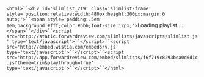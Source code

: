 `<html>``<div id='slimlist_219' class='slimlist-frame' style='position:relative;width:480px;height:300px;margin:0 auto;'>``<span style='padding:.5em 1em;background:#fff;color:#bbb;font-size:12px;'>`Loading playlist ...`</span>``</div>``<script src='http://static.forwardreview.com/slimlists/javascripts/slimlist.js' type='text/javascript'>``</script>``<script src='http://embed.wistia.com/embeds/v.js' type='text/javascript'>``</script>``<script src='http://app.forwardreview.com/embed/slimlists/f6f719c8293bea0d6d1c.js?theme=trim&playthrough=true' type='text/javascript'>``</script>``</html>`
